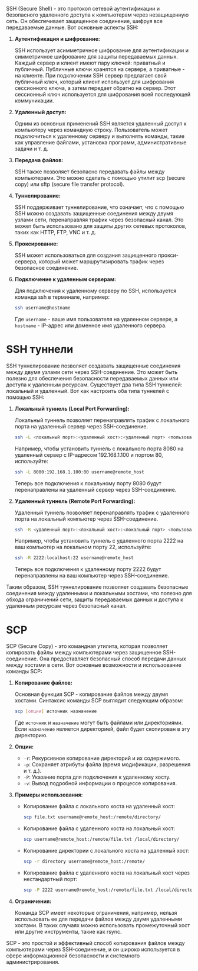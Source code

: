 SSH (Secure Shell) - это протокол сетевой аутентификации и безопасного удаленного доступа к компьютерам через незащищенную сеть. Он обеспечивает защищенное соединение, шифруя все передаваемые данные. Вот основные аспекты SSH:

1. **Аутентификация и шифрование:**

   SSH использует асимметричное шифрование для аутентификации и симметричное шифрование для защиты передаваемых данных. Каждый сервер и клиент имеют пару ключей: приватный и публичный. Публичные ключи хранятся на сервере, а приватные - на клиенте. При подключении SSH сервер предлагает свой публичный ключ, который клиент использует для шифрования сессионного ключа, а затем передает обратно на сервер. Этот сессионный ключ используется для шифрования всей последующей коммуникации.

2. **Удаленный доступ:**

   Одним из основных применений SSH является удаленный доступ к компьютеру через командную строку. Пользователь может подключиться к удаленному серверу и выполнять команды, такие как управление файлами, установка программ, административные задачи и т. д.

3. **Передача файлов:**

   SSH также позволяет безопасно передавать файлы между компьютерами. Это можно сделать с помощью утилит scp (secure copy) или sftp (secure file transfer protocol).

4. **Туннелирование:**

   SSH поддерживает туннелирование, что означает, что с помощью SSH можно создавать защищенные соединения между двумя узлами сети, перенаправляя трафик через безопасный канал. Это может быть использовано для защиты других сетевых протоколов, таких как HTTP, FTP, VNC и т. д.

5. **Проксирование:**

   SSH может использоваться для создания защищенного прокси-сервера, который может маршрутизировать трафик через безопасное соединение.

6. **Подключение к удаленным серверам:**

   Для подключения к удаленному серверу по SSH, используется команда ssh в терминале, например:

   ```bash
   ssh username@hostname
   ```

   Где `username` - ваше имя пользователя на удаленном сервере, а `hostname` - IP-адрес или доменное имя удаленного сервера.

# SSH туннели

SSH туннелирование позволяет создавать защищенные соединения между двумя узлами сети через SSH-соединение. Это может быть полезно для обеспечения безопасности передаваемых данных или доступа к удаленным ресурсам. Существует два типа SSH туннелей: локальный и удаленный. Вот как настроить оба типа туннелей с помощью SSH:

1. **Локальный туннель (Local Port Forwarding):**

   Локальный туннель позволяет перенаправлять трафик с локального порта на удаленный сервер через SSH-соединение.

   ```bash
   ssh -L <локальный порт>:<удаленный хост>:<удаленный порт> <пользователь>@<удаленный хост>
   ```

   Например, чтобы установить туннель с локального порта 8080 на удаленный сервер с IP-адресом 192.168.1.100 и портом 80, используйте:

   ```bash
   ssh -L 8080:192.168.1.100:80 username@remote_host
   ```

   Теперь все подключения к локальному порту 8080 будут перенаправлены на удаленный сервер через SSH-соединение.

2. **Удаленный туннель (Remote Port Forwarding):**

   Удаленный туннель позволяет перенаправлять трафик с удаленного порта на локальный компьютер через SSH-соединение.

   ```bash
   ssh -R <удаленный порт>:<локальный хост>:<локальный порт> <пользователь>@<удаленный хост>
   ```

   Например, чтобы установить туннель с удаленного порта 2222 на ваш компьютер на локальном порту 22, используйте:

   ```bash
   ssh -R 2222:localhost:22 username@remote_host
   ```

   Теперь все подключения к удаленному порту 2222 будут перенаправлены на ваш компьютер через SSH-соединение.

Таким образом, SSH туннелирование позволяет создавать безопасные соединения между удаленными и локальными хостами, что полезно для обхода ограничений сети, защиты передаваемых данных и доступа к удаленным ресурсам через безопасный канал.

# SCP

SCP (Secure Copy) - это командная утилита, которая позволяет копировать файлы между компьютерами через защищенное SSH-соединение. Она предоставляет безопасный способ передачи данных между хостами в сети. Вот основные возможности и использование команды SCP:

1. **Копирование файлов:**

   Основная функция SCP - копирование файлов между двумя хостами. Синтаксис команды SCP выглядит следующим образом:

   ```bash
   scp [опции] источник назначение
   ```

   Где `источник` и `назначение` могут быть файлами или директориями. Если `назначение` является директорией, файл будет скопирован в эту директорию.

2. **Опции:**

   - `-r`: Рекурсивное копирование директорий и их содержимого.
   - `-p`: Сохраняет атрибуты файла (время модификации, разрешения и т. д.).
   - `-P`: Указание порта для подключения к удаленному хосту.
   - `-v`: Вывод подробной информации о процессе копирования.

3. **Примеры использования:**

   - Копирование файла с локального хоста на удаленный хост:
     ```bash
     scp file.txt username@remote_host:/remote/directory/
     ```

   - Копирование файла с удаленного хоста на локальный хост:
     ```bash
     scp username@remote_host:/remote/file.txt /local/directory/
     ```

   - Копирование директории с локального хоста на удаленный хост:
     ```bash
     scp -r directory username@remote_host:/remote/
     ```

   - Копирование файла с удаленного хоста на локальный хост через нестандартный порт:
     ```bash
     scp -P 2222 username@remote_host:/remote/file.txt /local/directory/
     ```

4. **Ограничения:**

   Команда SCP имеет некоторые ограничения, например, нельзя использовать ее для передачи файлов между двумя удаленными хостами. В таких случаях можно использовать промежуточный хост или другие инструменты, такие как rsync.

SCP - это простой и эффективный способ копирования файлов между компьютерами через SSH-соединение, и он широко используется в сфере информационной безопасности и системного администрирования.